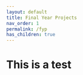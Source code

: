 ```yaml
---
layout: default
title: Final Year Projects
nav_order: 1
permalink: /fyp
has_children: true
---
```


# This is a test
